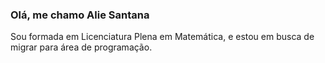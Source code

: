 ### Olá, me chamo Alie Santana

Sou formada em Licenciatura Plena em Matemática, e estou em busca de migrar para área de programação.

